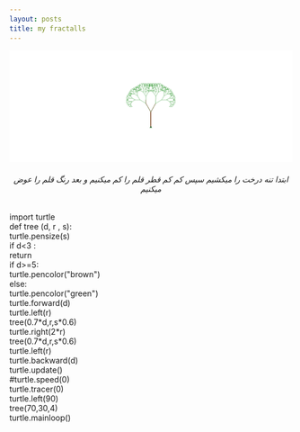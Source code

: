```yaml
---
layout: posts
title: my fractalls
---
```



<img src="../assets/images/Screenshot (121).png">
<h6 style="text-align:center;">ابتدا تنه درخت را میکشیم سپس  کم کم قطر قلم را کم میکنیم و بعد رنگ قلم را عوض میکنیم</h6>
<p>import turtle<br>
    def tree (d, r , s):<br>
        turtle.pensize(s)<br>
        if d<3 :<br>
            return<br>
        if d>=5:<br>
            turtle.pencolor("brown")<br>
        else:<br>
            turtle.pencolor("green")<br>
        turtle.forward(d)<br>
        turtle.left(r)<br>
        tree(0.7*d,r,s*0.6)<br>
        turtle.right(2*r)<br>
        tree(0.7*d,r,s*0.6)<br>
        turtle.left(r)<br>
        turtle.backward(d)<br>
        turtle.update()<br>
    #turtle.speed(0)<br>
    turtle.tracer(0)<br>
    turtle.left(90)<br>
    tree(70,30,4)<br>
    turtle.mainloop()</p>
